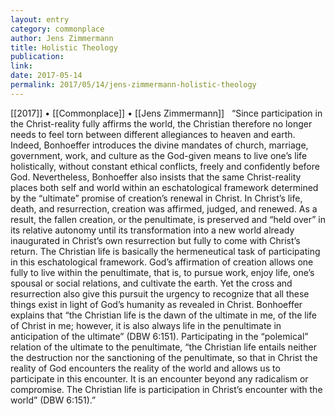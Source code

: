 ```yaml
---
layout: entry
category: commonplace
author: Jens Zimmermann
title: Holistic Theology
publication:
link:
date: 2017-05-14
permalink: 2017/05/14/jens-zimmermann-holistic-theology
---
```


[[2017]] • [[Commonplace]] • [[Jens Zimmermann]] 
 
“Since participation in the Christ-reality fully affirms the world, the Christian therefore no longer needs to feel torn between different allegiances to heaven and earth. Indeed, Bonhoeffer introduces the divine mandates of church, marriage, government, work, and culture as the God-given means to live one’s life holistically, without constant ethical conflicts, freely and confidently before God. Nevertheless, Bonhoeffer also insists that the same Christ-reality places both self and world within an eschatological framework determined by the “ultimate” promise of creation’s renewal in Christ.  In Christ’s life, death, and resurrection, creation was affirmed, judged, and renewed. As a result, the fallen creation, or the penultimate, is preserved and “held over” in its relative autonomy until its transformation into a new world already inaugurated in Christ’s own resurrection but fully to come with Christ’s return. The Christian life is basically the hermeneutical task of participating in this eschatological framework. God’s affirmation of creation allows one fully to live within the penultimate, that is, to pursue work, enjoy life, one’s spousal or social relations, and cultivate the earth. Yet the cross and resurrection also give this pursuit the urgency to recognize that all these things exist in light of God’s humanity as revealed in Christ. Bonhoeffer explains that “the Christian life is the dawn of the ultimate in me, of the life of Christ in me; however, it is also always life in the penultimate in anticipation of the ultimate” (DBW 6:151). Participating in the “polemical” relation of the ultimate to the penultimate, “the Christian life entails neither the destruction nor the sanctioning of the penultimate, so that in Christ the reality of God encounters the reality of the world and allows us to participate in this encounter. It is an encounter beyond any radicalism or compromise. The Christian life is participation in Christ’s encounter with the world” (DBW 6:151).”
